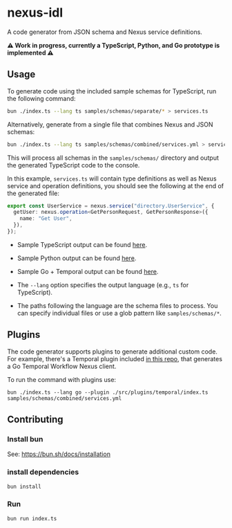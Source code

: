 # nexus-idl

A code generator from JSON schema and Nexus service definitions.

**⚠️ Work in progress, currently a TypeScript, Python, and Go prototype is implemented ⚠️**

## Usage

To generate code using the included sample schemas for TypeScript, run the following command:

```bash
bun ./index.ts --lang ts samples/schemas/separate/* > services.ts
```

Alternatively, generate from a single file that combines Nexus and JSON schemas:

```bash
bun ./index.ts --lang ts samples/schemas/combined/services.yml > services.ts
```

This will process all schemas in the `samples/schemas/` directory and output the generated TypeScript code to the
console.

In this example, `services.ts` will contain type definitions as well as Nexus service and operation definitions, you
should see the following at the end of the generated file:

```ts
export const UserService = nexus.service("directory.UserService", {
  getUser: nexus.operation<GetPersonRequest, GetPersonResponse>({
    name: "Get User",
  }),
});
```

- Sample TypeScript output can be found [here](./samples/output/ts/sample.ts).
- Sample Python output can be found [here](./samples/output/python/sample.py).
- Sample Go + Temporal output can be found [here](./src/plugins/temporal/samples/go/gen/gen.go).

- The `--lang` option specifies the output language (e.g., `ts` for TypeScript).
- The paths following the language are the schema files to process. You can specify individual files or use a glob
  pattern like `samples/schemas/*`.

## Plugins

The code generator supports plugins to generate additional custom code.
For example, there's a Temporal plugin included [in this repo](./src/plugins/temporal/index.ts), that generates a Go Temporal Workflow Nexus client.

To run the command with plugins use:

```
bun ./index.ts --lang go --plugin ./src/plugins/temporal/index.ts samples/schemas/combined/services.yml
```

## Contributing

### Install bun

See: https://bun.sh/docs/installation

### install dependencies

```bash
bun install
```

### Run

```bash
bun run index.ts
```
